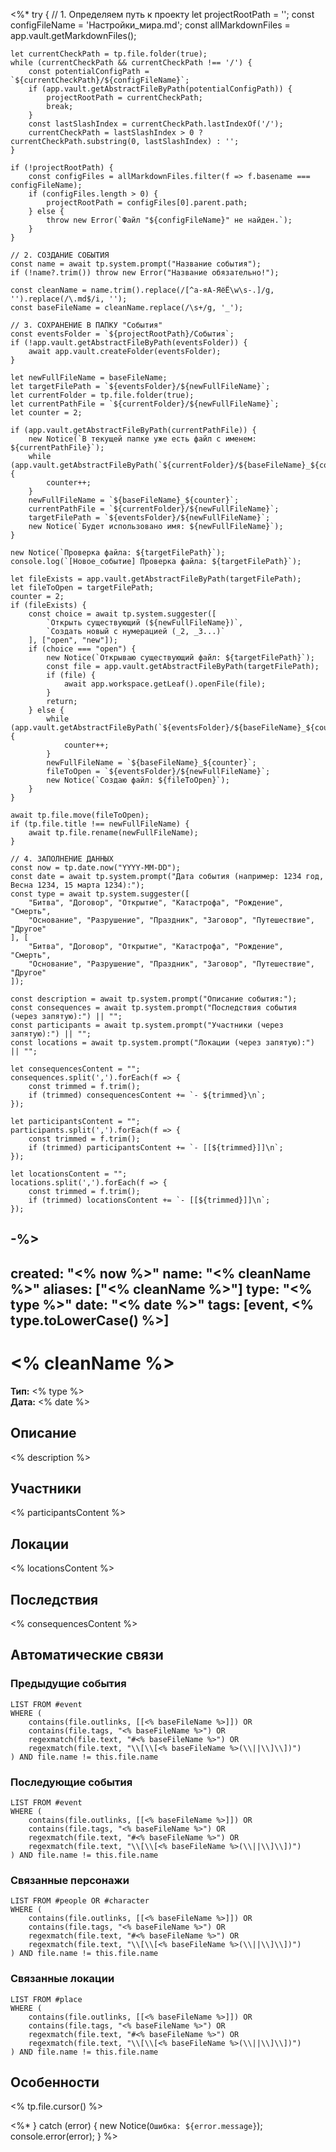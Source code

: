 <%*
try {
    // 1. Определяем путь к проекту
    let projectRootPath = '';
    const configFileName = 'Настройки_мира.md';
    const allMarkdownFiles = app.vault.getMarkdownFiles();

    let currentCheckPath = tp.file.folder(true);
    while (currentCheckPath && currentCheckPath !== '/') {
        const potentialConfigPath = `${currentCheckPath}/${configFileName}`;
        if (app.vault.getAbstractFileByPath(potentialConfigPath)) {
            projectRootPath = currentCheckPath;
            break;
        }
        const lastSlashIndex = currentCheckPath.lastIndexOf('/');
        currentCheckPath = lastSlashIndex > 0 ? currentCheckPath.substring(0, lastSlashIndex) : '';
    }

    if (!projectRootPath) {
        const configFiles = allMarkdownFiles.filter(f => f.basename === configFileName);
        if (configFiles.length > 0) {
            projectRootPath = configFiles[0].parent.path;
        } else {
            throw new Error(`Файл "${configFileName}" не найден.`);
        }
    }

    // 2. СОЗДАНИЕ СОБЫТИЯ
    const name = await tp.system.prompt("Название события");
    if (!name?.trim()) throw new Error("Название обязательно!");

    const cleanName = name.trim().replace(/[^а-яА-ЯёЁ\w\s-.]/g, '').replace(/\.md$/i, '');
    const baseFileName = cleanName.replace(/\s+/g, '_');

    // 3. СОХРАНЕНИЕ В ПАПКУ "События"
    const eventsFolder = `${projectRootPath}/События`;
    if (!app.vault.getAbstractFileByPath(eventsFolder)) {
        await app.vault.createFolder(eventsFolder);
    }

    let newFullFileName = baseFileName;
    let targetFilePath = `${eventsFolder}/${newFullFileName}`;
    let currentFolder = tp.file.folder(true);
    let currentPathFile = `${currentFolder}/${newFullFileName}`;
    let counter = 2;

    if (app.vault.getAbstractFileByPath(currentPathFile)) {
        new Notice(`В текущей папке уже есть файл с именем: ${currentPathFile}`);
        while (app.vault.getAbstractFileByPath(`${currentFolder}/${baseFileName}_${counter}`)) {
            counter++;
        }
        newFullFileName = `${baseFileName}_${counter}`;
        currentPathFile = `${currentFolder}/${newFullFileName}`;
        targetFilePath = `${eventsFolder}/${newFullFileName}`;
        new Notice(`Будет использовано имя: ${newFullFileName}`);
    }

    new Notice(`Проверка файла: ${targetFilePath}`);
    console.log(`[Новое_событие] Проверка файла: ${targetFilePath}`);

    let fileExists = app.vault.getAbstractFileByPath(targetFilePath);
    let fileToOpen = targetFilePath;
    counter = 2;
    if (fileExists) {
        const choice = await tp.system.suggester([
            `Открыть существующий (${newFullFileName})`,
            `Создать новый с нумерацией (_2, _3...)`
        ], ["open", "new"]);
        if (choice === "open") {
            new Notice(`Открываю существующий файл: ${targetFilePath}`);
            const file = app.vault.getAbstractFileByPath(targetFilePath);
            if (file) {
                await app.workspace.getLeaf().openFile(file);
            }
            return;
        } else {
            while (app.vault.getAbstractFileByPath(`${eventsFolder}/${baseFileName}_${counter}`)) {
                counter++;
            }
            newFullFileName = `${baseFileName}_${counter}`;
            fileToOpen = `${eventsFolder}/${newFullFileName}`;
            new Notice(`Создаю файл: ${fileToOpen}`);
        }
    }

    await tp.file.move(fileToOpen);
    if (tp.file.title !== newFullFileName) {
        await tp.file.rename(newFullFileName);
    }

    // 4. ЗАПОЛНЕНИЕ ДАННЫХ
    const now = tp.date.now("YYYY-MM-DD");
    const date = await tp.system.prompt("Дата события (например: 1234 год, Весна 1234, 15 марта 1234):");
    const type = await tp.system.suggester([
        "Битва", "Договор", "Открытие", "Катастрофа", "Рождение", "Смерть", 
        "Основание", "Разрушение", "Праздник", "Заговор", "Путешествие", "Другое"
    ], [
        "Битва", "Договор", "Открытие", "Катастрофа", "Рождение", "Смерть", 
        "Основание", "Разрушение", "Праздник", "Заговор", "Путешествие", "Другое"
    ]);
    
    const description = await tp.system.prompt("Описание события:");
    const consequences = await tp.system.prompt("Последствия события (через запятую):") || "";
    const participants = await tp.system.prompt("Участники (через запятую):") || "";
    const locations = await tp.system.prompt("Локации (через запятую):") || "";

    let consequencesContent = "";
    consequences.split(',').forEach(f => {
        const trimmed = f.trim();
        if (trimmed) consequencesContent += `- ${trimmed}\n`;
    });

    let participantsContent = "";
    participants.split(',').forEach(f => {
        const trimmed = f.trim();
        if (trimmed) participantsContent += `- [[${trimmed}]]\n`;
    });

    let locationsContent = "";
    locations.split(',').forEach(f => {
        const trimmed = f.trim();
        if (trimmed) locationsContent += `- [[${trimmed}]]\n`;
    });
-%>
---
created: "<% now %>"
name: "<% cleanName %>"
aliases: ["<% cleanName %>"]
type: "<% type %>"
date: "<% date %>"
tags: [event, <% type.toLowerCase() %>]
---

# <% cleanName %>

**Тип:** <% type %>  
**Дата:** <% date %>  

## Описание
<% description %>

## Участники
<% participantsContent %>

## Локации
<% locationsContent %>

## Последствия
<% consequencesContent %>

## Автоматические связи
### Предыдущие события
```dataview
LIST FROM #event
WHERE (
    contains(file.outlinks, [[<% baseFileName %>]]) OR
    contains(file.tags, "<% baseFileName %>") OR
    regexmatch(file.text, "#<% baseFileName %>") OR
    regexmatch(file.text, "\\[\\[<% baseFileName %>(\\||\\]\\])")
) AND file.name != this.file.name
```

### Последующие события
```dataview
LIST FROM #event
WHERE (
    contains(file.outlinks, [[<% baseFileName %>]]) OR
    contains(file.tags, "<% baseFileName %>") OR
    regexmatch(file.text, "#<% baseFileName %>") OR
    regexmatch(file.text, "\\[\\[<% baseFileName %>(\\||\\]\\])")
) AND file.name != this.file.name
```

### Связанные персонажи
```dataview
LIST FROM #people OR #character
WHERE (
    contains(file.outlinks, [[<% baseFileName %>]]) OR
    contains(file.tags, "<% baseFileName %>") OR
    regexmatch(file.text, "#<% baseFileName %>") OR
    regexmatch(file.text, "\\[\\[<% baseFileName %>(\\||\\]\\])")
) AND file.name != this.file.name
```

### Связанные локации
```dataview
LIST FROM #place
WHERE (
    contains(file.outlinks, [[<% baseFileName %>]]) OR
    contains(file.tags, "<% baseFileName %>") OR
    regexmatch(file.text, "#<% baseFileName %>") OR
    regexmatch(file.text, "\\[\\[<% baseFileName %>(\\||\\]\\])")
) AND file.name != this.file.name
```

## Особенности

<% tp.file.cursor() %>

<%* } catch (error) {
    new Notice(`Ошибка: ${error.message}`);
    console.error(error);
} %> 